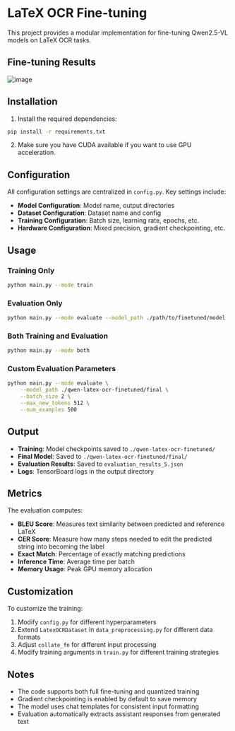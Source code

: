 # LaTeX OCR Fine-tuning

This project provides a modular implementation for fine-tuning Qwen2.5-VL models on LaTeX OCR tasks.

## Fine-tuning Results
![image](https://github.com/user-attachments/assets/358d6e81-4344-457c-87db-10f6127702b4)


## Installation

1. Install the required dependencies:
```bash
pip install -r requirements.txt
```

2. Make sure you have CUDA available if you want to use GPU acceleration.

## Configuration

All configuration settings are centralized in `config.py`. Key settings include:

- **Model Configuration**: Model name, output directories
- **Dataset Configuration**: Dataset name and config
- **Training Configuration**: Batch size, learning rate, epochs, etc.
- **Hardware Configuration**: Mixed precision, gradient checkpointing, etc.

## Usage

### Training Only
```bash
python main.py --mode train
```

### Evaluation Only
```bash
python main.py --mode evaluate --model_path ./path/to/finetuned/model
```

### Both Training and Evaluation
```bash
python main.py --mode both
```

### Custom Evaluation Parameters
```bash
python main.py --mode evaluate \
    --model_path ./qwen-latex-ocr-finetuned/final \
    --batch_size 2 \
    --max_new_tokens 512 \
    --num_examples 500
```
## Output

- **Training**: Model checkpoints saved to `./qwen-latex-ocr-finetuned/`
- **Final Model**: Saved to `./qwen-latex-ocr-finetuned/final/`
- **Evaluation Results**: Saved to `evaluation_results_5.json`
- **Logs**: TensorBoard logs in the output directory

## Metrics

The evaluation computes:
- **BLEU Score**: Measures text similarity between predicted and reference LaTeX
- **CER Score**: Measure how many steps needed to edit the predicted string into becoming the label
- **Exact Match**: Percentage of exactly matching predictions
- **Inference Time**: Average time per batch
- **Memory Usage**: Peak GPU memory allocation

## Customization

To customize the training:

1. Modify `config.py` for different hyperparameters
2. Extend `LatexOCRDataset` in `data_preprocessing.py` for different data formats
3. Adjust `collate_fn` for different input processing
4. Modify training arguments in `train.py` for different training strategies

## Notes

- The code supports both full fine-tuning and quantized training
- Gradient checkpointing is enabled by default to save memory
- The model uses chat templates for consistent input formatting
- Evaluation automatically extracts assistant responses from generated text
